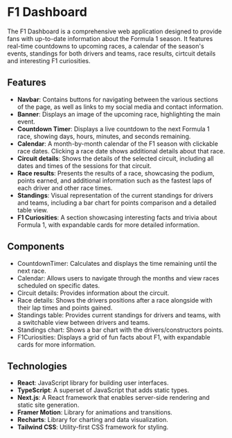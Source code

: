 # F1 Dashboard

The F1 Dashboard is a comprehensive web application designed to provide fans with up-to-date information about the Formula 1 season. It features real-time countdowns to upcoming races, a calendar of the season's events, standings for both drivers and teams, race results, cirtcuit details and interesting F1 curiosities.

## Features

- **Navbar**: Contains buttons for navigating between the various sections of the page, as well as links to my social media and contact information.
- **Banner**: Displays an image of the upcoming race, highlighting the main event.
- **Countdown Timer**: Displays a live countdown to the next Formula 1 race, showing days, hours, minutes, and seconds remaining.
- **Calendar**: A month-by-month calendar of the F1 season with clickable race dates. Clicking a race date shows additional details about that race.
- **Circuit details**: Shows the details of the selected circuit, including all dates and times of the sessions for that circuit.
- **Race results**: Presents the results of a race, showcasing the podium, points earned, and additional information such as the fastest laps of each driver and other race times.
- **Standings**: Visual representation of the current standings for drivers and teams, including a bar chart for points comparison and a detailed table view.
- **F1 Curiosities**: A section showcasing interesting facts and trivia about Formula 1, with expandable cards for more detailed information.

## Components

- CountdownTimer: Calculates and displays the time remaining until the next race.
- Calendar: Allows users to navigate through the months and view races scheduled on specific dates.
- Circuit details: Provides information about the circuit.
- Race details: Shows the drivers positions after a race alongside with their lap times and points gained.
- Standings table: Provides current standings for drivers and teams, with a switchable view between drivers and teams.
- Standings chart: Shows a bar chart with the drivers/constructors points.
- F1Curiosities: Displays a grid of fun facts about F1, with expandable cards for more information.

## Technologies

- **React**: JavaScript library for building user interfaces.
- **TypeScript**: A superset of JavaScript that adds static types.
- **Next.js**: A React framework that enables server-side rendering and static site generation.
- **Framer Motion**: Library for animations and transitions.
- **Recharts**: Library for charting and data visualization.
- **Tailwind CSS**: Utility-first CSS framework for styling.
